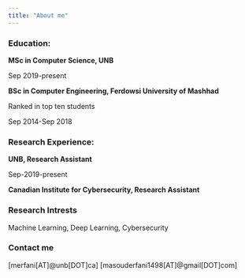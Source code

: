 ```yaml
---
title: "About me"
---
```



### Education:


  **MSc in Computer Science, UNB**

  Sep 2019-present



  **BSc in Computer Engineering, Ferdowsi University of Mashhad**

  Ranked in top ten students

  Sep 2014-Sep 2018



### Research Experience:

  **UNB, Research Assistant**

  Sep-2019-present

  **Canadian Institute for Cybersecurity, Research Assistant**



### Research Intrests

  Machine Learning, Deep Learning, Cybersecurity

### Contact me

[merfani[AT]@unb[DOT]ca]
[masouderfani1498[AT]@gmail[DOT]com]